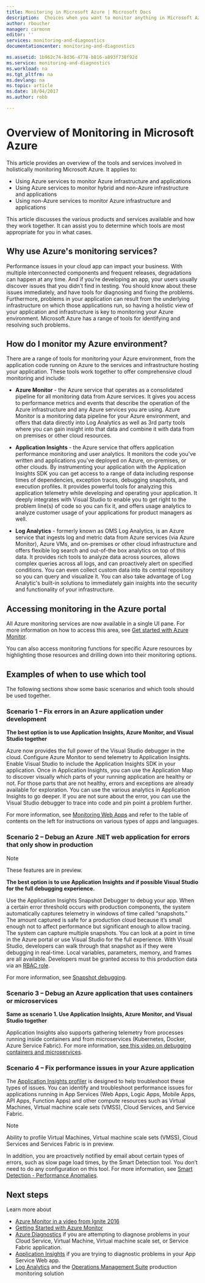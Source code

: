 ```yaml
---
title: Monitoring in Microsoft Azure | Microsoft Docs
description:  Choices when you want to monitor anything in Microsoft Azure. Azure Monitor, Application Insights, and Log Analytics
author: rboucher
manager: carmonm
editor: ''
services: monitoring-and-diagnostics
documentationcenter: monitoring-and-diagnostics

ms.assetid: 1b962c74-8d36-4778-b816-a893f738f92d
ms.service: monitoring-and-diagnostics
ms.workload: na
ms.tgt_pltfrm: na
ms.devlang: na
ms.topic: article
ms.date: 10/04/2017
ms.author: robb

---
```


# Overview of Monitoring in Microsoft Azure
This article provides an overview of the tools and services involved in holistically monitoring Microsoft Azure. It applies to:
- Using Azure services to monitor Azure infrastructure and applications
- Using Azure services to monitor hybrid and non-Azure infrastructure and applications
- Using non-Azure services to monitor Azure infrastructure and applications

This article discusses the various products and services available and how they work together. It can assist you to determine which tools are most appropriate for you in what cases.  

## Why use Azure's monitoring services?

Performance issues in your cloud app can impact your business. With multiple interconnected components and frequent releases, degradations can happen at any time. And if you’re developing an app, your users usually discover issues that you didn’t find in testing. You should know about these issues immediately, and have tools for diagnosing and fixing the problems. Furthermore, problems in your application can result from the underlying infrastructure on which those applications run, so having a holistic view of your application and infrastructure is key to monitoring your Azure environment. Microsoft Azure has a range of tools for identifying and resolving such problems.

## How do I monitor my Azure environment?

There are a range of tools for monitoring your Azure environment, from the application code running on Azure to the services and infrastructure hosting your application. These tools work together to offer comprehensive cloud monitoring and include:

-	**Azure Monitor** - the Azure service that operates as a consolidated pipeline for all monitoring data from Azure services. It gives you access to performance metrics and events that describe the operation of the Azure infrastructure and any Azure services you are using. Azure Monitor is a monitoring data pipeline for your Azure environment, and offers that data directly into Log Analytics as well as 3rd party tools where you can gain insight into that data and combine it with data from on premises or other cloud resources.

-	**Application Insights** - the Azure service that offers application performance monitoring and user analytics. It monitors the code you've written and applications you've deployed on Azure, on-premises, or other clouds. By instrumenting your application with the Application Insights SDK you can get access to a range of data including response times of dependencies, exception traces, debugging snapshots, and execution profiles. It provides powerful tools for analyzing this application telemetry while developing and operating your application. It deeply integrates with Visual Studio to enable you to get right to the problem line(s) of code so you can fix it, and offers usage analytics to analyze customer usage of your applications for product managers as well.

-	**Log Analytics** - formerly known as OMS Log Analytics, is an Azure service that ingests log and metric data from Azure services (via Azure Monitor), Azure VMs, and on-premises or other cloud infrastructure and offers flexible log search and out-of-the box analytics on top of this data. It provides rich tools to analyze data across sources, allows complex queries across all logs, and can proactively alert on specified conditions.  You can even collect custom data into its central repository so you can query and visualize it. You can also take advantage of Log Analytic's built-in solutions to immediately gain insights into the security and functionality of your infrastructure.

## Accessing monitoring in the Azure portal
All Azure monitoring services are now available in a single UI pane. For more information on how to access this area, see [Get started with Azure Monitor](monitoring-get-started.md). 

You can also access monitoring functions for specific Azure resources by highlighting those resources and drilling down into their monitoring options. 

## Examples of when to use which tool 

The following sections show some basic scenarios and which tools should be used together. 

### Scenario 1 – Fix errors in an Azure application under development   

**The best option is to use Application Insights, Azure Monitor, and Visual Studio together**

Azure now provides the full power of the Visual Studio debugger in the cloud. Configure Azure Monitor to send telemetry to Application Insights. Enable Visual Studio to include the Application Insights SDK in your application. Once in Application Insights, you can use the Application Map to discover visually which parts of your running application are healthy or not. For those parts that are not healthy, errors and exceptions are already available for exploration. You can use the various analytics in Application Insights to go deeper. If you are not sure about the error, you can use the Visual Studio debugger to trace into code and pin point a problem further. 

For more information, see [Monitoring Web Apps](../application-insights/app-insights-azure-web-apps.md) and refer to the table of contents on the left for instructions on various types of apps and languages.  

### Scenario 2 – Debug an Azure .NET web application for errors that only show in production 

> [!NOTE]
> These features are in preview. 

**The best option is to use Application Insights and if possible Visual Studio for the full debugging experience.**

Use the Application Insights Snapshot Debugger to debug your app. When a certain error threshold occurs with production components, the system automatically captures telemetry in windows of time called “snapshots." The amount captured is safe for a production cloud because it’s small enough not to affect performance but significant enough to allow tracing.  The system can capture multiple snapshots. You can look at a point in time in the Azure portal or use Visual Studio for the full experience. With Visual Studio, developers can walk through that snapshot as if they were debugging in real-time. Local variables, parameters, memory, and frames are all available. Developers must be granted access to this production data via an [RBAC role](../active-directory/role-based-access-built-in-roles.md).  

For more information, see [Snapshot debugging](../application-insights/app-insights-snapshot-debugger.md). 

### Scenario 3 – Debug an Azure application that uses containers or microservices 

**Same as scenario 1. Use Application Insights, Azure Monitor, and Visual Studio together**

Application Insights also supports gathering telemetry from processes running inside containers and from microservices (Kubernetes, Docker, Azure Service Fabric). For more information, [see this video on debugging containers and microservices](https://go.microsoft.com/fwlink/?linkid=848184). 


### Scenario 4 – Fix performance issues in your Azure application

The [Application Insights profiler](../application-insights/app-insights-profiler.md) is designed to help troubleshoot these types of issues. You can identify and troubleshoot performance issues for applications running in App Services (Web Apps, Logic Apps, Mobile Apps, API Apps, Function Apps) and other compute resources such as Virtual Machines, Virtual machine scale sets (VMSS), Cloud Services, and Service Fabric. 

> [!NOTE]
> Ability to profile Virtual Machines, Virtual machine scale sets (VMSS), Cloud Services and Services Fabric is in preview.   

In addition, you are proactively notified by email about certain types of errors, such as slow page load times, by the Smart Detection tool.  You don’t need to do any configuration on this tool. For more information, see [Smart Detection - Performance Anomalies](../application-insights/app-insights-proactive-performance-diagnostics.md).



## Next steps
Learn more about

* [Azure Monitor in a video from Ignite 2016](https://myignite.microsoft.com/videos/4977)
* [Getting Started with Azure Monitor](monitoring-get-started.md)
* [Azure Diagnostics](../azure-diagnostics.md) if you are attempting to diagnose problems in your Cloud Service, Virtual Machine, Virtual machine scale set, or Service Fabric application.
* [Application Insights](https://azure.microsoft.com/documentation/services/application-insights/) if you are trying to diagnostic problems in your App Service Web app.
* [Log Analytics](https://azure.microsoft.com/documentation/services/log-analytics/) and the [Operations Management Suite](https://www.microsoft.com/oms/)
production monitoring solution
